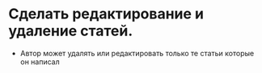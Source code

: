 # Сделать редактирование и удаление статей.

- Автор может удалять или редактировать только те статьи которые он написал